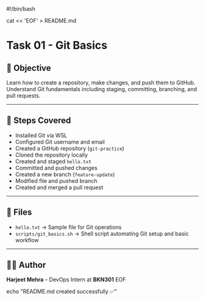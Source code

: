 #!/bin/bash

cat << 'EOF' > README.md
# Task 01 - Git Basics

## 🎯 Objective
Learn how to create a repository, make changes, and push them to GitHub.  
Understand Git fundamentals including staging, committing, branching, and pull requests.

---

## 📝 Steps Covered
- Installed Git via WSL  
- Configured Git username and email  
- Created a GitHub repository (`git-practice`)  
- Cloned the repository locally  
- Created and staged `hello.txt`  
- Committed and pushed changes  
- Created a new branch (`feature-update`)  
- Modified file and pushed branch  
- Created and merged a pull request  

---

## 📂 Files
- `hello.txt` → Sample file for Git operations  
- `scripts/git_basics.sh` → Shell script automating Git setup and basic workflow  

---

## 👨‍💻 Author
**Harjeet Mehra** – DevOps Intern at **BKN301**
EOF

echo "README.md created successfully ✅"
